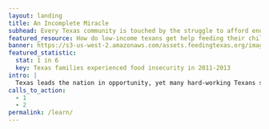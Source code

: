 ```yaml
---
layout: landing
title: An Incomplete Miracle
subhead: Every Texas community is touched by the struggle to afford enough food.
featured_resource: How do low-income texans get help feeding their children?
banner: https://s3-us-west-2.amazonaws.com/assets.feedingtexas.org/images/banners/banner-02.jpg
featured_statistic:
  stat: 1 in 6
  key: Texas families experienced food insecurity in 2011-2013
intro: |
  Texas leads the nation in opportunity, yet many hard-working Texans still struggle to put food on the table. Caught between rising prices and tight budgets, one in six Texas families faces difficult choices between affording food or other needs. The Texas miracle is incomplete while our fellow Texans struggle to eat. Learn more below.
calls_to_action:
  - 1
  - 2
permalink: /learn/
---
```


